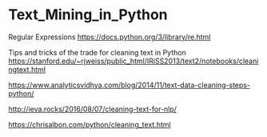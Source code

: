 # Text_Mining_in_Python
Regular Expressions
https://docs.python.org/3/library/re.html

Tips and tricks of the trade for cleaning text in Python
https://stanford.edu/~rjweiss/public_html/IRiSS2013/text2/notebooks/cleaningtext.html

https://www.analyticsvidhya.com/blog/2014/11/text-data-cleaning-steps-python/

http://ieva.rocks/2016/08/07/cleaning-text-for-nlp/

https://chrisalbon.com/python/cleaning_text.html
